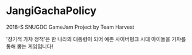 # JangiGachaPolicy
2018-S SNUGDC GameJam Project by Team Harvest

'장기적 가챠 정책'은 한 나라의 대통령이 되어 예쁜 사이버펑크 시대 아이돌을 가챠를 통해 뽑는 게임입니다!

